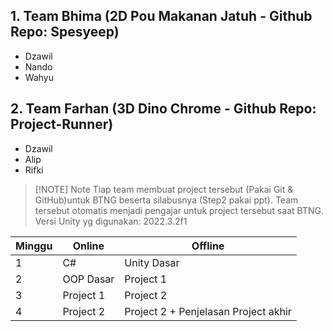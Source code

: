 ## 1. Team Bhima (2D Pou Makanan Jatuh - Github Repo: Spesyeep)
- Dzawil
- Nando
- Wahyu
## 2.  Team Farhan (3D Dino Chrome - Github Repo: Project-Runner)
- Dzawil
- Alip
- Rifki

> [!NOTE] Note
> Tiap team membuat project tersebut (Pakai Git & GitHub)untuk BTNG beserta silabusnya (Step2 pakai ppt). Team tersebut otomatis menjadi pengajar untuk project tersebut saat BTNG. Versi Unity yg digunakan: 2022.3.2f1


| Minggu | Online    | Offline                              |
| ------ | --------- | ------------------------------------ |
| 1      | C#        | Unity Dasar                          |
| 2      | OOP Dasar | Project 1                            |
| 3      | Project 1 | Project 2                            |
| 4      | Project 2 | Project 2 + Penjelasan Project akhir |
